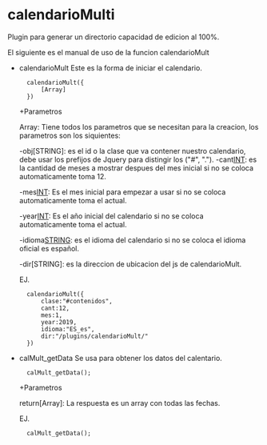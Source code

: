 calendarioMulti
==========
Plugin para generar un directorio capacidad de edicion al 100%.

El siguiente es el manual de uso de la funcion calendarioMult

- calendarioMult
	Este es la forma de iniciar el calendario.
	
		calendarioMult({
			[Array]
		})

	+Parametros

	Array: Tiene todos los parametros que se necesitan para la creacion, los parametros son los siquientes:
	
	-obj[STRING]: es el id o la clase que va contener nuestro calendario, debe usar los prefijos de Jquery para distingir los ("#", ".").
	-cant[INT](opcional): es la cantidad de meses a mostrar despues del mes inicial si no se coloca automaticamente toma 12.
	
	-mes[INT](opcional): Es el mes inicial para empezar a usar si no se coloca automaticamente toma el actual.
	
	-year[INT](opcional): Es el año inicial del calendario si no se coloca automaticamente toma el actual.
	
	-idioma[STRING](opcional): es el idioma del calendario si no se coloca el idioma oficial es español.
	
	-dir[STRING]: es la direccion de ubicacion del js de calendarioMult.

	EJ.
	
		calendarioMult({
			clase:"#contenidos",
			cant:12,
			mes:1,
			year:2019,
			idioma:"ES_es",
			dir:"/plugins/calendarioMult/"
		})

- calMult_getData
	Se usa para obtener los datos del calentario.
	
		calMult_getData();

	+Parametros
	
	return[Array]: La respuesta es un array con todas las fechas.

	EJ.
	
		calMult_getData();
